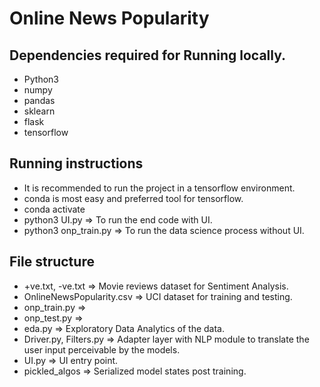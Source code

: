 # Online News Popularity

## Dependencies required for Running locally.
* Python3
* numpy
* pandas
* sklearn
* flask
* tensorflow

## Running instructions
* It is recommended to run the project in a tensorflow environment.
* conda is most easy and preferred tool for tensorflow.
* conda activate <your-tensor-flow-env-name>
* python3 UI.py => To run the end code with UI.
* python3 onp_train.py => To run the data science process without UI.

## File structure

* +ve.txt, -ve.txt => Movie reviews dataset for Sentiment Analysis.
* OnlineNewsPopularity.csv => UCI dataset for training and testing.
* onp_train.py => 
* onp_test.py => 
* eda.py => Exploratory Data Analytics of the data.
* Driver.py, Filters.py => Adapter layer with NLP module to translate the user input perceivable by the models.
* UI.py => UI entry point.
* pickled_algos => Serialized model states post training.

